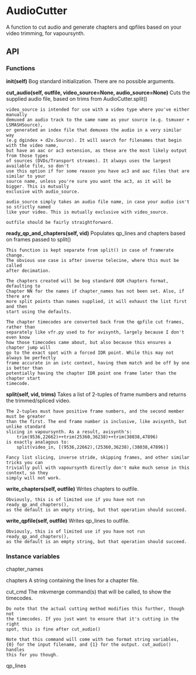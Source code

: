 # AudioCutter

A function to cut audio and generate chapters and qpfiles based on your video trimming, for vapoursynth.

## API

### Functions
**__init__(self)**
    Bog standard initialization. There are no possible arguments.

**cut\_audio(self, outfile, video\_source=None, audio\_source=None)**
    Cuts the supplied audio file, based on trims from AudioCutter.split()

    video_source is intended for use with a video type where you've either manually
    demuxed an audio track to the same name as your source (e.g. tsmuxer + LSMASHSource),
    or generated an index file that demuxes the audio in a very similar way 
    (e.g dgindex + d2v.Source). It will search for filenames that begin with the video name,
    but have an aac or ac3 extension, as these are the most likely output from those types
    of sources (DVDs/Transport streams). It always uses the largest available file, so don't
    use this option if for some reason you have ac3 and aac files that are similar to your
    source name, unless you're sure you want the ac3, as it will be bigger. This is mutually
    exclusive with audio_source.

    audio_source simply takes an audio file name, in case your audio isn't so strictly named
    like your video. This is mutually exclusive with video_source.

    outfile should be fairly straightforward.

**ready_qp_and_chapters(self, vid)**
    Populates qp_lines and chapters based on frames passed to split()

    This function is kept separate from split() in case of framerate change.
    The obvious use case is after inverse telecine, where this must be called
    after decimation. 

    The chapters created will be bog standard OGM chapters format, defaulting to
    Chapter NN for the names if chapter_names has not been set. Also, if there are
    more split points than names supplied, it will exhaust the list first and then
    start using the defaults.

    The chapter timecodes are converted back from the qpfile cut frames, rather than
    separately like vfr.py used to for avisynth, largely because I don't even know
    how those timecodes came about, but also because this ensures a chapter jump will
    go to the exact spot with a forced IDR point. While this may not always be perfectly
    frame accurate in an ivtc context, having them match and be off by one is better than
    potentially having the chapter IDR point one frame later than the chapter start 
    timecode.

**split(self, vid, trims)**
    Takes a list of 2-tuples of frame numbers and returns the trimmed/spliced video.

    The 2-tuples must have positive frame numbers, and the second member must be greater
    than the first. The end frame number is inclusive, like avisynth, but unlike standard
    slicing in vapoursynth. As a result, avisynth's:
        trim(9536,22662)++trim(25360,36238)++trim(38038,47896)
    is exactly analagous to:
        split(video_in, [(9536,22662),(25360,36238),(38038,47896)]

    Fancy list slicing, inverse stride, skipping frames, and other similar tricks you can
    trivially pull with vapoursynth directly don't make much sense in this context, so they
    simply will not work.

**write_chapters(self, outfile)**
    Writes chapters to outfile.

    Obviously, this is of limited use if you have not run ready_qp_and_chapters(),
    as the default is an empty string, but that operation should succeed.

**write_qpfile(self, outfile)**
    Writes qp_lines to outfile.

    Obviously, this is of limited use if you have not run ready_qp_and_chapters(),
    as the default is an empty string, but that operation should succeed.

### Instance variables
chapter_names

chapters
    A string containing the lines for a chapter file.

cut_cmd
    The mkvmerge command(s) that will be called, to show the timecodes.

    Do note that the actual cutting method modifies this further, though not
    the timecodes. If you just want to ensure that it's cutting in the right
    spot, this is fine after cut_audio()

    Note that this command will come with two format string variables, 
    {0} for the input filename, and {1} for the output. cut_audio() handles
    this for you though.

qp_lines 
